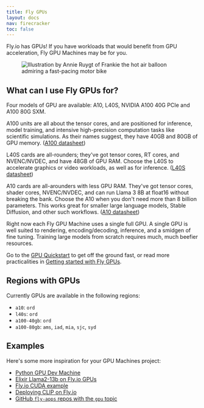 ```yaml
---
title: Fly GPUs
layout: docs
nav: firecracker
toc: false
---
```


Fly.io has GPUs! If you have workloads that would benefit from GPU acceleration, Fly GPU Machines may be for you.

<figure class="flex justify-center">
  <img src="/static/images/bullet.png" alt="Illustration by Annie Ruygt of Frankie the hot air balloon admiring a fast-pacing motor bike" class="max-w-lg">
</figure>

## What can I use Fly GPUs for?

Four models of GPU are available: A10, L40S, NVIDIA A100 40G PCIe and A100 80G SXM.

A100 units are all about the tensor cores, and are positioned for inference, model training, and intensive high-precision computation tasks like scientific simulations. As their names suggest, they have 40GB and 80GB of GPU memory. ([A100 datasheet](https://www.nvidia.com/content/dam/en-zz/Solutions/Data-Center/a100/pdf/nvidia-a100-datasheet-nvidia-us-2188504-web.pdf+external))

L40S cards are all-rounders; they've got tensor cores, RT cores, and NVENC/NVDEC, and have 48GB of GPU RAM. Choose the L40S to accelerate graphics or video workloads, as well as for inference. ([L40S datasheet](https://resources.nvidia.com/en-us-l40s/l40s-datasheet-28413+external))

A10 cards are all-arounders with less GPU RAM. They've got tensor cores, shader cores, NVENC/NVDEC, and can run Llama 3 8B at float16 without breaking the bank. Choose the A10 when you don't need more than 8 billion parameters. This works great for smaller large language models, Stable Diffusion, and other such workflows. ([A10 datasheet](https://www.nvidia.com/content/dam/en-zz/Solutions/Data-Center/a10/pdf/a10-datasheet.pdf+external))


Right now each Fly GPU Machine uses a single full GPU. A single GPU is well suited to rendering, encoding/decoding, inference, and a smidgen of fine tuning. Training large models from scratch requires much, much beefier resources.

Go to the [GPU Quickstart](https://fly.io/docs/gpus/gpu-quickstart/) to get off the ground fast, or read more practicalities in [Getting started with Fly GPUs](/docs/gpus/getting-started-gpus/).

## Regions with GPUs

Currently GPUs are available in the following regions:

- `a10`: `ord`
- `l40s`: `ord`
- `a100-40gb`: `ord`
- `a100-80gb`: `ams`, `iad`, `mia`, `sjc`, `syd`

## Examples

Here's some more inspiration for your GPU Machines project:

- [Python GPU Dev Machine](/docs/gpus/python-gpu-example/)
- [Elixir Llama2-13b on Fly.io GPUs](https://gist.github.com/chrismccord/59a5e81f144a4dfb4bf0a8c3f2673131)
- [Fly.io CUDA example](https://gist.github.com/dangra/f8123001fe0f2453a8cd638b89738465)
- [Deploying CLIP on Fly.io](https://gist.github.com/simonw/52c7734e34cac2b26ea1378845674edc)
- [GitHub `fly-apps` repos with the `gpu` topic](https://github.com/orgs/fly-apps/repositories?q=topic%3Agpu)
